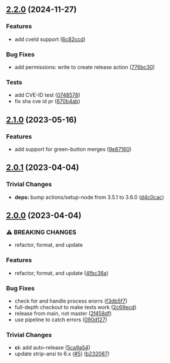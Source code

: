 ## [2.2.0](https://github.com/nodejs/commit-stream/compare/v2.1.0...v2.2.0) (2024-11-27)

### Features

* add cveId support ([6c82ccd](https://github.com/nodejs/commit-stream/commit/6c82ccd24e44167433126ba2bf4e95c8c4f41297))

### Bug Fixes

* add permissions: write to create release action ([776bc30](https://github.com/nodejs/commit-stream/commit/776bc302aebaef471870b56586572225325af238))

### Tests

* add CVE-ID test ([0748578](https://github.com/nodejs/commit-stream/commit/0748578e475534d96be8e4b9f306f5d84c7e383a))
* fix sha cve id pr ([670b4ab](https://github.com/nodejs/commit-stream/commit/670b4abd056ca4099e8dcb02d31504a857db991c))

## [2.1.0](https://github.com/rvagg/commit-stream/compare/v2.0.1...v2.1.0) (2023-05-16)


### Features

* add support for green-button merges ([9e87160](https://github.com/rvagg/commit-stream/commit/9e87160f261d67ea0a3a6c4a02136b5c50ecfa42))

## [2.0.1](https://github.com/rvagg/commit-stream/compare/v2.0.0...v2.0.1) (2023-04-04)


### Trivial Changes

* **deps:** bump actions/setup-node from 3.5.1 to 3.6.0 ([d4c0cac](https://github.com/rvagg/commit-stream/commit/d4c0cacb25482c5e16523fab70ec90b30fde42d9))

## [2.0.0](https://github.com/rvagg/commit-stream/compare/v1.0.2...v2.0.0) (2023-04-04)


### ⚠ BREAKING CHANGES

* refactor, format, and update

### Features

* refactor, format, and update ([4fbc36a](https://github.com/rvagg/commit-stream/commit/4fbc36ae62345b86d6573786d05c50e880a1ff45))


### Bug Fixes

* check for and handle process erorrs ([f3db5f7](https://github.com/rvagg/commit-stream/commit/f3db5f7bea4c115d2057e1f4920b59d061d48339))
* full-depth checkout to make tests work ([2c69ecd](https://github.com/rvagg/commit-stream/commit/2c69ecd878de30273c3b8c31df5d84f1bcd6f7d5))
* release from main, not master ([2f458df](https://github.com/rvagg/commit-stream/commit/2f458dfd0eb330b66b2f8b4f83fe2b3176fe5e52))
* use pipeline to catch errors ([090d127](https://github.com/rvagg/commit-stream/commit/090d127f5238d67de258b90e03fd2402c270aabb))


### Trivial Changes

* **ci:** add auto-release ([5ca9a54](https://github.com/rvagg/commit-stream/commit/5ca9a5436f19e85a2dcbbf16305e970521171dc8))
* update strip-ansi to 6.x ([#5](https://github.com/rvagg/commit-stream/issues/5)) ([b232087](https://github.com/rvagg/commit-stream/commit/b23208796d7e3fd08b36f6106aa7f027aa827137))
